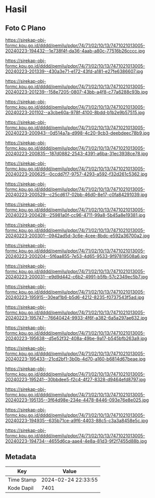 # Hasil

## Foto C Plano

https://sirekap-obj-formc.kpu.go.id/dddd/pemilu/pdpr/74/71/02/10/13/7471021013005-20240223-194432--1e738f4f-da36-4aab-a80c-77516b26cccc.jpg

https://sirekap-obj-formc.kpu.go.id/dddd/pemilu/pdpr/74/71/02/10/13/7471021013005-20240223-201339--430a3e71-e172-43fd-a181-e27fe6386607.jpg

https://sirekap-obj-formc.kpu.go.id/dddd/pemilu/pdpr/74/71/02/10/13/7471021013005-20240223-201239--158e7205-0807-43bb-a4f8-c77a6288c93b.jpg

https://sirekap-obj-formc.kpu.go.id/dddd/pemilu/pdpr/74/71/02/10/13/7471021013005-20240223-201102--a3cbe60a-978f-4100-8bdd-b1b2e9b57515.jpg

https://sirekap-obj-formc.kpu.go.id/dddd/pemilu/pdpr/74/71/02/10/13/7471021013005-20240223-200943--0d514a7a-d998-4c20-9cb3-deebdeec78b9.jpg

https://sirekap-obj-formc.kpu.go.id/dddd/pemilu/pdpr/74/71/02/10/13/7471021013005-20240223-200835--187d0882-2543-4391-a6ba-31ec3938ce78.jpg

https://sirekap-obj-formc.kpu.go.id/dddd/pemilu/pdpr/74/71/02/10/13/7471021013005-20240223-200625--0ccdd7f7-9757-4293-a592-f32d261c5362.jpg

https://sirekap-obj-formc.kpu.go.id/dddd/pemilu/pdpr/74/71/02/10/13/7471021013005-20240223-200529--c25cd617-02bb-46d0-8e17-c0fa84291039.jpg

https://sirekap-obj-formc.kpu.go.id/dddd/pemilu/pdpr/74/71/02/10/13/7471021013005-20240223-200428--25981a0f-cc96-4711-99a8-5b45a8e19381.jpg

https://sirekap-obj-formc.kpu.go.id/dddd/pemilu/pdpr/74/71/02/10/13/7471021013005-20240223-200301--0942ad5d-3c6e-4cee-8bdc-e592a36700a2.jpg

https://sirekap-obj-formc.kpu.go.id/dddd/pemilu/pdpr/74/71/02/10/13/7471021013005-20240223-200204--5f6aa855-7e53-4d65-9533-9f97819508a6.jpg

https://sirekap-obj-formc.kpu.go.id/dddd/pemilu/pdpr/74/71/02/10/13/7471021013005-20240223-200031--e9d9d442-c6b2-4991-b5fb-57c2349ec5b7.jpg

https://sirekap-obj-formc.kpu.go.id/dddd/pemilu/pdpr/74/71/02/10/13/7471021013005-20240223-195915--30eaf1b6-b5d6-4212-8235-f0737543f5ad.jpg

https://sirekap-obj-formc.kpu.go.id/dddd/pemilu/pdpr/74/71/02/10/13/7471021013005-20240223-195747--76640424-9933-4f6f-a382-6a5a297ae632.jpg

https://sirekap-obj-formc.kpu.go.id/dddd/pemilu/pdpr/74/71/02/10/13/7471021013005-20240223-195638--d5e52f32-408a-49be-9a17-b545bfb263a9.jpg

https://sirekap-obj-formc.kpu.go.id/dddd/pemilu/pdpr/74/71/02/10/13/7471021013005-20240223-195433--21cd2bf1-3b0b-4d70-a160-b6814d67beae.jpg

https://sirekap-obj-formc.kpu.go.id/dddd/pemilu/pdpr/74/71/02/10/13/7471021013005-20240223-195241--30bbdee5-f2c4-4f27-8328-d9464efd8797.jpg

https://sirekap-obj-formc.kpu.go.id/dddd/pemilu/pdpr/74/71/02/10/13/7471021013005-20240223-195135--3f64d98e-234e-4478-8446-093e76e8e025.jpg

https://sirekap-obj-formc.kpu.go.id/dddd/pemilu/pdpr/74/71/02/10/13/7471021013005-20240223-194935--635b71ce-a9f6-4403-88c5-c3a3a8458e5c.jpg

https://sirekap-obj-formc.kpu.go.id/dddd/pemilu/pdpr/74/71/02/10/13/7471021013005-20240223-194734--4655d6ca-aae4-4e8a-81d3-9f2f7455d88b.jpg


## Metadata

| Key        | Value               |
| ---------- | ------------------- |
| Time Stamp | 2024-02-24 22:33:55 |
| Kode Dapil | 7401                |



